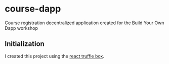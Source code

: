 # course-dapp
Course registration decentralized application created for the Build Your Own Dapp workshop

## Initialization

I created this project using the [react truffle box](https://github.com/truffle-box/react-box).
